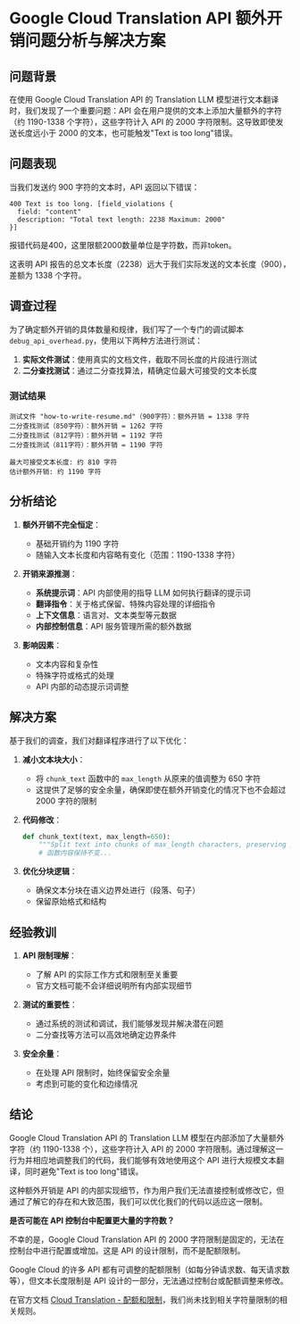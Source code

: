 # Google Cloud Translation API 额外开销问题分析与解决方案

## 问题背景

在使用 Google Cloud Translation API 的 Translation LLM 模型进行文本翻译时，我们发现了一个重要问题：API 会在用户提供的文本上添加大量额外的字符（约 1190-1338 个字符），这些字符计入 API 的 2000 字符限制。这导致即使发送长度远小于 2000 的文本，也可能触发"Text is too long"错误。

## 问题表现

当我们发送约 900 字符的文本时，API 返回以下错误：

```
400 Text is too long. [field_violations {
  field: "content"
  description: "Total text length: 2238 Maximum: 2000"
}]
```
报错代码是400，这里限额2000数量单位是字符数，而非token。

这表明 API 报告的总文本长度（2238）远大于我们实际发送的文本长度（900），差额为 1338 个字符。

## 调查过程

为了确定额外开销的具体数量和规律，我们写了一个专门的调试脚本`debug_api_overhead.py`，使用以下两种方法进行测试：

1. **实际文件测试**：使用真实的文档文件，截取不同长度的片段进行测试
2. **二分查找测试**：通过二分查找算法，精确定位最大可接受的文本长度

### 测试结果

```
测试文件 "how-to-write-resume.md"（900字符）：额外开销 = 1338 字符
二分查找测试（850字符）：额外开销 = 1262 字符
二分查找测试（812字符）：额外开销 = 1192 字符
二分查找测试（811字符）：额外开销 = 1190 字符

最大可接受文本长度: 约 810 字符
估计额外开销: 约 1190 字符
```

## 分析结论

1. **额外开销不完全恒定**：
   - 基础开销约为 1190 字符
   - 随输入文本长度和内容略有变化（范围：1190-1338 字符）

2. **开销来源推测**：
   - **系统提示词**：API 内部使用的指导 LLM 如何执行翻译的提示词
   - **翻译指令**：关于格式保留、特殊内容处理的详细指令
   - **上下文信息**：语言对、文本类型等元数据
   - **内部控制信息**：API 服务管理所需的额外数据

3. **影响因素**：
   - 文本内容和复杂性
   - 特殊字符或格式的处理
   - API 内部的动态提示词调整

## 解决方案

基于我们的调查，我们对翻译程序进行了以下优化：

1. **减小文本块大小**：
   - 将 `chunk_text` 函数中的 `max_length` 从原来的值调整为 650 字符
   - 这提供了足够的安全余量，确保即使在额外开销变化的情况下也不会超过 2000 字符的限制

2. **代码修改**：
   ```python
   def chunk_text(text, max_length=650):
       """Split text into chunks of max_length characters, preserving paragraph structure."""
       # 函数内容保持不变...
   ```

3. **优化分块逻辑**：
   - 确保文本分块在语义边界处进行（段落、句子）
   - 保留原始格式和结构

## 经验教训

1. **API 限制理解**：
   - 了解 API 的实际工作方式和限制至关重要
   - 官方文档可能不会详细说明所有内部实现细节

2. **测试的重要性**：
   - 通过系统的测试和调试，我们能够发现并解决潜在问题
   - 二分查找等方法可以高效地确定边界条件

3. **安全余量**：
   - 在处理 API 限制时，始终保留安全余量
   - 考虑到可能的变化和边缘情况

## 结论

Google Cloud Translation API 的 Translation LLM 模型在内部添加了大量额外字符（约 1190-1338 个），这些字符计入 API 的 2000 字符限制。通过理解这一行为并相应地调整我们的代码，我们能够有效地使用这个 API 进行大规模文本翻译，同时避免"Text is too long"错误。

这种额外开销是 API 的内部实现细节，作为用户我们无法直接控制或修改它，但通过了解它的存在和大致范围，我们可以优化我们的代码以适应这一限制。

**是否可能在 API 控制台中配置更大量的字符数？**

不幸的是，Google Cloud Translation API 的 2000 字符限制是固定的，无法在控制台中进行配置或增加。这是 API 的设计限制，而不是配额限制。

Google Cloud 的许多 API 都有可调整的配额限制（如每分钟请求数、每天请求数等），但文本长度限制是 API 设计的一部分，无法通过控制台或配额调整来修改。

在官方文档 [Cloud Translation - 配额和限制](https://cloud.google.com/translate/quotas?hl=zh-cn)，我们尚未找到相关字符量限制的相关规则。


